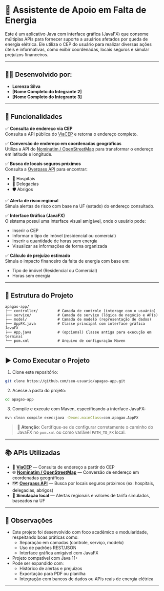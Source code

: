 # 🔌 Assistente de Apoio em Falta de Energia

Este é um aplicativo Java com interface gráfica (JavaFX) que consome múltiplas APIs para fornecer suporte a usuários afetados por queda de energia elétrica. Ele utiliza o CEP do usuário para realizar diversas ações úteis e informativas, como exibir coordenadas, locais seguros e simular prejuízos financeiros.

---

## 👨‍💻 Desenvolvido por:
- **Lorenzo Silva**
- **[Nome Completo do Integrante 2]**
- **[Nome Completo do Integrante 3]**

---

## 🚀 Funcionalidades

✅ **Consulta de endereço via CEP**  
Consulta a API pública do [ViaCEP](https://viacep.com.br/) e retorna o endereço completo.

✅ **Conversão de endereço em coordenadas geográficas**  
Utiliza a API do [Nominatim / OpenStreetMap](https://nominatim.openstreetmap.org/) para transformar o endereço em latitude e longitude.

✅ **Busca de locais seguros próximos**  
Consulta a [Overpass API](https://overpass-api.de/) para encontrar:
- 🏥 Hospitais
- 🚓 Delegacias
- 🛡️ Abrigos

✅ **Alerta de risco regional**  
Simula alertas de risco com base na UF (estado) do endereço consultado.

✅ **Interface Gráfica (JavaFX)**  
O sistema possui uma interface visual amigável, onde o usuário pode:
- Inserir o CEP
- Informar o tipo de imóvel (residencial ou comercial)
- Inserir a quantidade de horas sem energia
- Visualizar as informações de forma organizada

✅ **Cálculo de prejuízo estimado**  
Simula o impacto financeiro da falta de energia com base em:
- Tipo de imóvel (Residencial ou Comercial)
- Horas sem energia

---

## 📁 Estrutura do Projeto

```
apagao-app/
├── controller/         # Camada de controle (interage com o usuário)
├── service/            # Camada de serviço (lógica de negócio e APIs)
├── model/              # Camada de modelo (representação de dados)
├── AppFX.java          # Classe principal com interface gráfica JavaFX
├── App.java            # (opcional) Classe antiga para execução em terminal
└── pom.xml             # Arquivo de configuração Maven
```

---

## ▶️ Como Executar o Projeto

1. Clone este repositório:

```bash
git clone https://github.com/seu-usuario/apagao-app.git
```

2. Acesse a pasta do projeto:

```bash
cd apagao-app
```

3. Compile e execute com Maven, especificando a interface JavaFX:

```bash
mvn clean compile exec:java -Dexec.mainClass=com.apagao.AppFX
```

> 🔧 **Atenção**: Certifique-se de configurar corretamente o caminho do JavaFX no `pom.xml` ou como variável `PATH_TO_FX` local.

---

## 📚 APIs Utilizadas

- 🔎 **[ViaCEP](https://viacep.com.br/)** — Consulta de endereço a partir do CEP  
- 🌐 **[Nominatim / OpenStreetMap](https://nominatim.openstreetmap.org/)** — Conversão de endereço em coordenadas geográficas  
- 🗺️ **[Overpass API](https://overpass-api.de/)** — Busca por locais seguros próximos (ex: hospitais, delegacias, abrigos)  
- 🔔 **Simulação local** — Alertas regionais e valores de tarifa simulados, baseados na UF

---

## 📌 Observações

- Este projeto foi desenvolvido com foco acadêmico e modularidade, respeitando boas práticas como:
  - Separação em camadas (controle, serviço, modelo)
  - Uso de padrões REST/JSON
  - Interface gráfica amigável com JavaFX
- Projeto compatível com Java 11+
- Pode ser expandido com:
  - Histórico de alertas e prejuízos
  - Exportação para PDF ou planilha
  - Integração com bancos de dados ou APIs reais de energia elétrica

---
